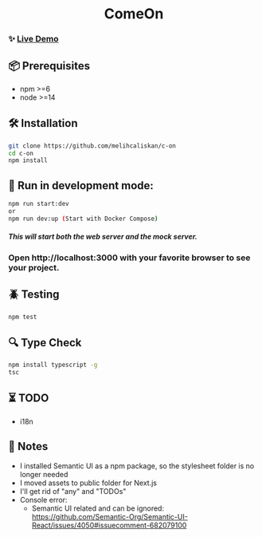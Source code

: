 <h1 align="center">ComeOn</h1>

### ✨ [Live Demo](https://come-on-group.vercel.app/)

## 📦 Prerequisites

- npm >=6
- node >=14

## 🛠 Installation

```sh
git clone https://github.com/melihcaliskan/c-on
cd c-on
npm install
```

## 🚀 Run in development mode:

```sh
npm run start:dev
or
npm run dev:up (Start with Docker Compose)
```
<h5>This will start both the web server and the mock server.</h5>

### Open http://localhost:3000 with your favorite browser to see your project.

## 🪲 Testing
```sh
npm test
```

## 🔍 Type Check
```sh
npm install typescript -g
tsc
```


## ⏳ TODO
* i18n
## 📝 Notes
* I installed Semantic UI as a npm package, so the stylesheet folder is no longer needed
* I moved assets to public folder for Next.js
* I'll get rid of "any" and "TODOs"
* Console error:
  * Semantic UI related and can be ignored: https://github.com/Semantic-Org/Semantic-UI-React/issues/4050#issuecomment-682079100